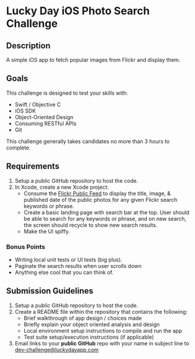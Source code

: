 # Lucky Day iOS Photo Search Challenge

## Description 

A simple iOS app to fetch popular images from Flickr and display them.

## Goals

This challenge is designed to test your skills with:

* Swift / Objective C
* iOS SDK
* Object-Oriented Design 
* Consuming RESTful APIs
* Git

This challenge generally takes candidates no more than 3 hours to complete.

## Requirements

1. Setup a public GitHub repository to host the code.
2. In Xcode, create a new Xcode project:
   - Consume the [Flickr Public Feed](https://www.flickr.com/services/feeds/docs/photos_public/) to display the title, image, & published date of the public photos for any given Flickr search keywords or phrase.
   - Create a basic landing page with search bar at the top. User should be able to search for any keywords or phrase, and on new search, the screen should recycle to show new search results.  
   - Make the UI spiffy.

### Bonus Points

* Writing local unit tests or UI tests (big plus).
* Paginate the search results when user scrolls down
* Anything else cool that you can think of.

## Submission Guidelines

1. Setup a public GitHub repository to host the code.
2. Create a README file within the repository that contains the following:
   - Brief walkthrough of app design / choices made
   - Briefly explain your object oriented analysis and design
   - Local environment setup instructions to compile and run the app
   - Test suite setup/execution instructions (if applicable) 
3. Email links to your **public GitHub** repo with your name in subject line to [dev-challenge@luckydayapp.com](mailto:dev-challenge@luckydayapp.com)